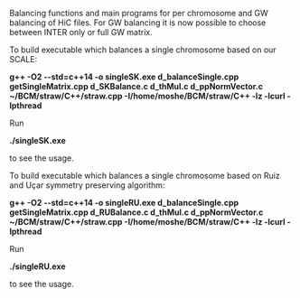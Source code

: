 Balancing functions and main programs for per chromosome and GW balancing of HiC files. For GW balancing it is now possible to choose between INTER only or full GW matrix.

To build executable which balances a single chromosome based on our SCALE:

**g++ -O2 --std=c++14 -o singleSK.exe d_balanceSingle.cpp getSingleMatrix.cpp d_SKBalance.c d_thMul.c d_ppNormVector.c ~/BCM/straw/C++/straw.cpp -I/home/moshe/BCM/straw/C++ -lz -lcurl -lpthread**

Run

**./singleSK.exe**

to see the usage.


To build executable which balances a single chromosome based on Ruiz and Uçar symmetry preserving algorithm:

**g++ -O2 --std=c++14 -o singleRU.exe d_balanceSingle.cpp getSingleMatrix.cpp d_RUBalance.c d_thMul.c d_ppNormVector.c ~/BCM/straw/C++/straw.cpp -I/home/moshe/BCM/straw/C++ -lz -lcurl -lpthread**

Run

**./singleRU.exe**

to see the usage.

